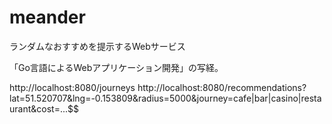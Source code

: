 # meander

ランダムなおすすめを提示するWebサービス

「Go言語によるWebアプリケーション開発」の写経。

http://localhost:8080/journeys
http://localhost:8080/recommendations?lat=51.520707&lng=-0.153809&radius=5000&journey=cafe|bar|casino|restaurant&cost=$...$$$
